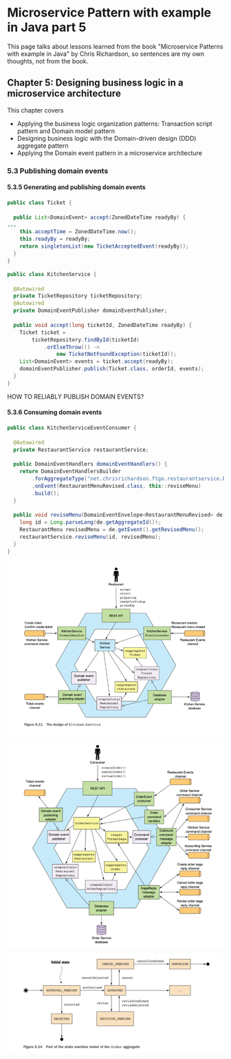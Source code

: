 # Microservice Pattern with example in Java part 5

This page talks about lessons learned from the book <span className="layered-style">"Microservice
Patterns with example in Java"</span> by Chris Richardson, so sentences are my own thoughts, not
from the book.
<!--   style="color: #FF6F61;" -->

## Chapter 5: Designing business logic in a microservice architecture

This chapter covers

- Applying the business logic organization patterns: Transaction
  script pattern and Domain model pattern
- Designing business logic with the Domain-driven design (DDD) aggregate pattern
- Applying the Domain event pattern in a microservice architecture

### 5.3 Publishing domain events

#### 5.3.5 Generating and publishing domain events

```java
public class Ticket {

  public List<DomainEvent> accept(ZonedDateTime readyBy) {
...
    this.acceptTime = ZonedDateTime.now();
    this.readyBy = readyBy;
    return singletonList(new TicketAcceptedEvent(readyBy));
  }
}
```

```java
public class KitchenService {

  @Autowired
  private TicketRepository ticketRepository;
  @Autowired
  private DomainEventPublisher domainEventPublisher;

  public void accept(long ticketId, ZonedDateTime readyBy) {
    Ticket ticket =
        ticketRepository.findById(ticketId)
            .orElseThrow(() ->
                new TicketNotFoundException(ticketId));
    List<DomainEvent> events = ticket.accept(readyBy);
    domainEventPublisher.publish(Ticket.class, orderId, events);
  }
}
```

HOW TO RELIABLY PUBLISH DOMAIN EVENTS?

#### 5.3.6 Consuming domain events

```java
public class KitchenServiceEventConsumer {

  @Autowired
  private RestaurantService restaurantService;

  public DomainEventHandlers domainEventHandlers() {
    return DomainEventHandlersBuilder
        .forAggregateType("net.chrisrichardson.ftgo.restaurantservice.Restaurant")
        .onEvent(RestaurantMenuRevised.class, this::reviseMenu)
        .build();
  }

  public void reviseMenu(DomainEventEnvelope<RestaurantMenuRevised> de) {
    long id = Long.parseLong(de.getAggregateId());
    RestaurantMenu revisedMenu = de.getEvent().getRevisedMenu();
    restaurantService.reviseMenu(id, revisedMenu);
  }
}
```

![img.png](../img/kitchen-service.png)

![img.png](../img/order-service.png)

![img.png](../img/order-state-machine.png)
























